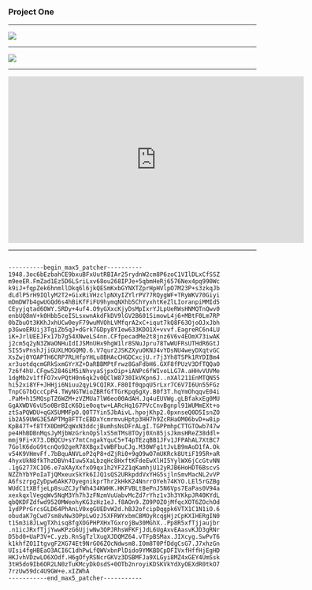
### Project One
***

![](http://i.giphy.com/xTiN0ybaVlF4BBtjLa.gif)

***

![](https://media.giphy.com/media/xTiN0G6XGwfxhzYGXu/source.gif)

***

<iframe src="https://vid.me/e/lIBP?stats=1" width="600" height="338" frameborder="0" allowfullscreen webkitallowfullscreen mozallowfullscreen scrolling="no"></iframe>

***

<pre><code>
----------begin_max5_patcher----------
1948.3oc6bEzbahCE9bxuBFxUutRBIAr25rydnW2cm8P6zoC1VIlDLxCfSSZ
m9eeER.FmZad1Ez5D6LSriLxv68ou268IPJe+5qbmHeRj6576Nex4pq990Wc
k9iJ+fqpZek6hnmllDkq6l6jkQESmKxbGYNXTZprHpHVlpO7M23P+s3zkqJb
dLdlP5rH9IQlyM2T2+GixRiVHzclpNXyIZYlrPV77RQygWF+TRyWKV70Giyi
mDmDW7b4gwUGQd6s4hBiKfFiFU9hymqNXhb5ChYyxhtKeZlLIoranpiMMId5
CEyyjqtad6OWY.SRDy+4uf4.O9yGXxcKjyDsMpIxrYJLpUeRWsHNMQTnQwv0
enbUQ8mV+k0Hbb5ceISLsxwnAkdFkDV9lGV2B601SimowL4j6+MBtF0Lm7RP
0bZbuOt3KKhJxhUCw0eyF79wuMVOhLVMfqrA2xC+iqut7kQ8F63OjoOJxJbh
p3GwoERUij3TgiZb5qJ+dGrk7GDpy8YIew633KDO1X+vvvf.EagreRC6n4LU
iK+JrlUEEJFx17b7g54XNweLS4nn.CFfpecadMe2t8jnz6V6v4EOmX73iwAK
j2cm5q2yN3ZWaONHuIdIJSMnUHx9hgW1lr8SNuJpru78TwWUFRsUTHdR6GtJ
SIS5vPnshJjiGUXLMOGQMQ.6.V7qur2JSKZXyuOKNJ4vYDsNU4weyDXqtvGC
XsZwj0YOAPTH6CRP7RLHfpYHLu8BHAcCHGDCxcjU.r7j3Yh8TSPk1RYDIBm4
xr3uotdqcmGRkSxmGYrXZ+DaRBBMPtFrwz8GaFdbH6.GXF8fPUzV3DfTQQaO
7z6f4hU.CFgw52846iM5iNhvyaSjpxOip+iANPc6fWIvoLLG7A.aHHvVUVMe
1dgMb2v1ffFO7xvPQtH0n6qk2v0QClW8730IkVKpn6J..nXAl211EnMTQN55
hi52xi8YF+JHHji6Niuu2qyL9CQIRX.F80If0qpqU5rLxr7C6V7I6Un55FGz
TnpCG7bQccCpP4.TWyNGTWioZBRfGfTGrKpq6gXy.B0f3T.hqYmOhqqvE04i
.PaM+h15MQspTZ6WZM+zVZMUa7lW6eo00AdAH.Jq4uEUVWg.gLBfakxEg0MU
GgAXWDV6vU5o0BrBIcK6Die0oqtw+LARcHq167PVcCnvBgnpl91WUMmEXt+o
ztSaPQWDU+qGX5UMMFpO.Q0T7Yin5JbAivL.hpojKhp2.0pxnseQ0D5IsnZO
ib2A59UWG3E5APTMg8FTTcEBDxYcmrmvuHptp3HH7h9ZcRHaOM06bvD+w8ip
KpB47T+f8TfX0DmM2qWxN3ddcjBumhsNsDFrALgI.TGPPmhpCTTGTOwb747w
pe4HhBDBnMqsJyMjbWzGrknOpSlxS5mTMs8TOyj0Xn85jsJkmsHReZ38ddl+
mmj9Fi+X73.DBQCU+sY7mtCngakYquC5+T4pTEzqBB1JFv1JFPAhAL7XtBC7
7GolK6doG9tcnQo92geR78XBgxIvWBFbuCJg.M30WFg1tJvLB9mAoD1fA.Ok
v54K9VHmvFf.7bBquANVLoP2qP8+dZjRi0+9gO9wO7mUKRck8UtiF195R+aR
4hyxUkN8fkThzDBVn4Iuw5XaLbzqHc8HxftKFdeEwXlHI5YylWX6jCcGtvNN
.1gG277XC1O6.e7aXAyXxfxO9qx1h2YF2Z1qKamhjU12yRJB6HoHDT6BscvS
NZZhYbYPoIaTjQMxeuxSkYk6IJQ1sQS2URkpddVxYHG5sjlnSmvMacNL2vVP
A6fszrpgZyDpw6AkK7OyegnikprThr2kHkK24NnrrOYeh74KYO.LEl5rGZBg
WUdC1tXBfjeLp8suZCJyfWh434KWHK.HKFVBLtBePnJ5N6Vps7EaPas0V94a
xexkqxlVegqWv5NqM3Yh7h3zFNzmVuUabvMcZd7rYhz1v3h3YKkpJR40KYdL
qbQKDFZdfwd9520MWeohyKG3zHz1eJ.f8AOn9.ZO9POZOjMfqcXOT6ZOchOd
1ydPPrGrcsGLD64PhAnLV0xgGUEDvW2d.hBJ2ofcipDqgpk6VTX1C1N1iO.6
obudaK7gCwd7sm8vNw3OPpLwOzJSXFRWYxbmCBMOyRcqgHjzCpKXIHERgIN0
t1Sm3i8JLwgTXhisq8fgXOGPHPXHxTGxrojBw30MGhX..Pp8R5xfTjjaujbr
.n1icJRxfTjjYwwKPzG6UjjwNw3OPJRhsWFKFjJdL6UgAxvEAasvKJD3gRNr
D5bd0+UaP3V+C.yzb.RnSgTzlXugXJDQMZ64.vTFpBSMax.JIXcyg.SwPvT6
k1khfZO1ItgvgF2XG74Et9NrGO6ZOcNdwsm8.IOm8T0PfDdgCsG7.J7xhzGn
UIsi4fgHBEaO3ACI6C1dhPwLfQWVxbnPlDido9YMKBDCpDFIVxfHffHjEgHD
HKJvhVDzwLO6XOdf.H6gOfyRSNcrGKVz3DSBMFJa9XLGyi8MZ4xGEY4UmSsk
3tH5do9Ib6OR2LN0zTuKMcyDkOsdS+0OTb2nroyiKDSKVkYdXyOEXdR0tkO7
7rzUw59dc4U9GW+e.xIZWhA
-----------end_max5_patcher-----------
</code></pre>

